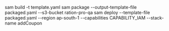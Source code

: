 sam build -t template.yaml
sam package --output-template-file packaged.yaml --s3-bucket ration-pro-qa
sam deploy --template-file packaged.yaml --region ap-south-1 --capabilities CAPABILITY_IAM --stack-name addCoupon
